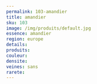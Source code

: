 ```yaml
---
permalink: 103-amandier
title: amandier
sku: 103
image: /img/produits/default.jpg
essence: amandier
region: europe
details: 
produits: 
couleur: 
densite: 
veines: sans
rarete: 
---
```

